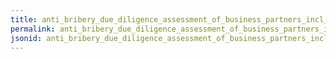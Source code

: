 ```yaml
---
title: anti_bribery_due_diligence_assessment_of_business_partners_incl_subsidiaries_and_contractors
permalink: anti_bribery_due_diligence_assessment_of_business_partners_incl_subsidiaries_and_contractors.html
jsonid: anti_bribery_due_diligence_assessment_of_business_partners_incl_subsidiaries_and_contractors
---
```

